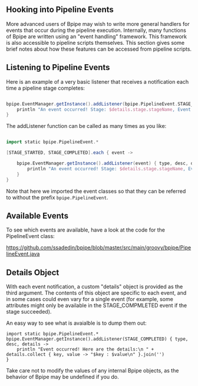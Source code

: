 ## Hooking into Pipeline Events

More advanced users of Bpipe may wish to write more general handlers for
events that occur during the pipeline execution. Internally, many functions of
Bpipe are written using an "event handling" framework. This framework is also
accessible to pipeline scripts themselves. This section gives some brief
notes about how these features can be accessed from pipeline scripts.

## Listening to Pipeline Events

Here is an example of a very basic listener that receives a notification
each time a pipeline stage completes:

```groovy 

bpipe.EventManager.getInstance().addListener(bpipe.PipelineEvent.STAGE_COMPLETED) { type, desc, details ->
    println "An event occurred! Stage: $details.stage.stageName, Event Type: $type, Description: $desc"
}
```

The addListener function can be called as many times as you  like:

```groovy

import static bpipe.PipelineEvent.*

[STAGE_STARTED, STAGE_COMPLETED].each { event ->

    bpipe.EventManager.getInstance().addListener(event) { type, desc, details ->
        println "An event occurred! Stage: $details.stage.stageName, Event Type: $type, Description: $desc"
    }
}
```

Note that here we imported the event classes so that they can be referred to
without the prefix `bpipe.PipelineEvent`.

## Available Events

To see which events are available, have a look at the code for the PipelineEvent class:

https://github.com/ssadedin/bpipe/blob/master/src/main/groovy/bpipe/PipelineEvent.java

## Details Object

With each event notification, a custom "details" object is provided as the third argument.
The contents of this object are specific to each event, and in some cases could even 
vary for a single event (for example, some attributes might only be available in the
STAGE_COMPMLETED event if the stage succeeded).

An easy way to see what is avaialble is to dump them out:

```
import static bpipe.PipelineEvent.*
bpipe.EventManager.getInstance().addListener(STAGE_COMPLETED) { type, desc, details ->
    println "Event occurred! Here are the details:\n " + details.collect { key, value -> "$key : $value\n" }.join('') 
}
```

Take care not to modify the values of any internal Bpipe objects, as the behavior of
Bpipe may be undefined if you do. 

